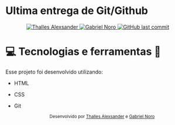 # Ultima entrega de Git/Github

<p align="center">	
   <a href="https://www.linkedin.com/in/thalles-alexsander-faria-muzzo-76baa41a9/">
      <img alt="Thalles Alexsander" src="https://img.shields.io/badge/-Thalles Alexsander-FF8000?style=flat&logo=Linkedin&logoColor=white" />
  </a>
  <a href="https://www.linkedin.com/in/gabriel-noro/">
      <img alt="Gabriel Noro" src="https://img.shields.io/badge/-Gabriel Noro-FF8000?style=flat&logo=Linkedin&logoColor=white" />
  </a>

  <a href="https://github.com/Alezuzzo/insta-front-followers-bbb/commits/main">
    <img alt="GitHub last commit" src="https://img.shields.io/github/last-commit/Alezuzzo/Muzzoguitars?color=FF8000">
  </a>
  
  # :computer: Tecnologias e ferramentas :rocket:
  Esse projeto foi desenvolvido utilizando:

- HTML
- CSS
- Git

  <div align="center">
  <sub>Desenvolvido por
    <a href="https://github.com/Alezuzzo">Thalles Alexsander</a> e <a href="https://github.com/JoHo87">Gabriel Noro</a> 
  </sub>
  </div>

</p>
